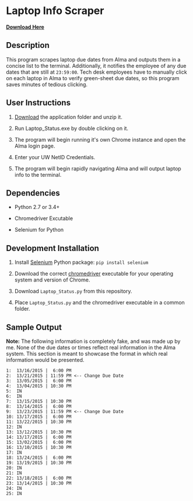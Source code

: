 # Laptop Info Scraper

[**Download Here**](https://drive.google.com/file/d/1haIZcSq0Uek8xs9n10Q4YohpjlPJGxOH/view?usp=sharing)

## Description

This program scrapes laptop due dates from Alma and outputs them in a concise list to the terminal. Additionally, it notifies the employee of any due dates that are still at `23:59:00`. Tech desk employees have to manually click on each laptop in Alma to verify green-sheet due dates, so this program saves minutes of tedious clicking. 

## User Instructions

1. [Download](https://drive.google.com/file/d/1haIZcSq0Uek8xs9n10Q4YohpjlPJGxOH/view?usp=sharing) the application folder and unzip it.

2. Run Laptop_Status.exe by double clicking on it.

3. The program will begin running it's own Chrome instance and open the Alma login page.

4. Enter your UW NetID Credentials.

5. The program will begin rapidly navigating Alma and will output laptop info to the terminal.

## Dependencies

* Python 2.7 or 3.4+

* Chromedriver Excutable

* Selenium for Python

## Development Installation

1. Install [Selenium](https://pypi.org/project/selenium/) Python package: `pip install selenium`

2. Download the correct [chromedriver](https://chromedriver.chromium.org/downloads) executable for your operating system and version of Chrome.

3. Download `Laptop_Status.py` from this repository.

4. Place `Laptop_Status.py` and the chromedriver executable in a common folder.

## Sample Output

**Note:** The following information is completely fake, and was made up by me. None of the due dates or times reflect real information in the Alma system. This section is meant to showcase the format in which real information would be presented.

```
1:  13/16/2015 |  6:00 PM
2:  13/21/2015 | 11:59 PM <-- Change Due Date
3:  13/05/2015 |  6:00 PM
4:  13/04/2015 | 10:30 PM
5:  IN
6:  IN
7:  13/15/2015 | 10:30 PM
8:  13/14/2015 |  6:00 PM
9:  13/23/2015 | 11:59 PM <-- Change Due Date
10: 13/17/2015 |  6:00 PM
11: 13/22/2015 | 10:30 PM
12: IN
13: 13/12/2015 | 10:30 PM
14: 13/17/2015 |  6:00 PM
15: 13/02/2015 |  6:00 PM
16: 13/10/2015 | 10:30 PM
17: IN
18: 13/24/2015 |  6:00 PM
19: 13/19/2015 | 10:30 PM
20: IN
21: IN
22: 13/18/2015 |  6:00 PM
23: 13/14/2015 | 10:30 PM
24: IN
25: IN
```